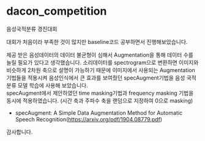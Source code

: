 # dacon_competition
음성국적분류 경진대회

대회가 처음이라 부족한 것이 많지만 baseline코드 공부하면서 진행해보았습니다.

제공 받은 음성데이터의 데이터 불균형이 심해서 Augmentation을 통해 데이터 수를 늘릴 필요가 있다고 생각했습니다.
소리데이터를 spectrogram으로 변환하면 이미지와 비슷하게 2차원 축으로 설명이 가능하기 때문에 이미지에서 사용되는 Augmentation기법들을 적용시켜 
음성인식에서 큰 효과를 보여줬던 specAugment기법을 음성 국적 분류 모델 학습에 사용해 보았습니다.  
specAugment에서 제안하였던 time masking기법과 frequency masking 기법을 동시에 적용하였습니다. (시간 축과 주파수 축을 랜덤으로 지정하여 0으로 masking)
* specAugment: A Simple Data Augmentation Method for Automatic Speech Recognition(https://arxiv.org/pdf/1904.08779.pdf)

감사합니다.
